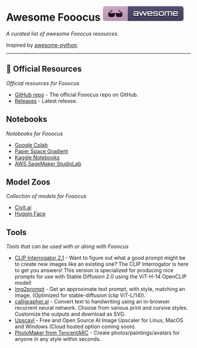 # Awesome Fooocus ![image](images/badge.svg)
_A curated list of awesome Fooocus resources._

Inspired by [awesome-python](https://awesome-python.com/).

___

## 📜 Official Resources
_Official resources for Fooocus_

- [GitHub repo](https://github.com/lllyasviel/Fooocus) - The official Fooocus repo on GitHub.
- [Releases](https://github.com/lllyasviel/Fooocus/releases) - Latest release.

## Notebooks
_Notebooks for Fooocus_

- [Google Colab](https://colab.research.google.com/)
- [Paper Space Gradient](https://docs.paperspace.com/gradient/)
- [Kaggle Notebooks](https://www.kaggle.com/docs/notebooks)
- [AWS SageMaker StudioLab](https://studiolab.sagemaker.aws/)

## Model Zoos
_Collection of models for Fooocus_

- [Civit.ai](https://civitai.com/)
- [Huggin Face](https://huggingface.co/models)

## Tools
_Tools that can be used with or along with Fooocus_

- [CLIP Interrogator 2.1](https://huggingface.co/spaces/fffiloni/CLIP-Interrogator-2) - Want to figure out what a good prompt might be to create new images like an existing one? The CLIP Interrogator is here to get you answers! This version is specialized for producing nice prompts for use with Stable Diffusion 2.0 using the ViT-H-14 OpenCLIP model!
- [img2prompt](https://replicate.com/methexis-inc/img2prompt) - Get an approximate text prompt, with style, matching an image. (Optimized for stable-diffusion (clip ViT-L/14)).
- [calligrapher.ai](https://www.calligrapher.ai/) - Convert text to handwriting using an in-browser recurrent neural network. Choose from various print and cursive styles. Customize the outputs and download as SVG.
- [Upscayl](https://www.upscayl.org/) - Free and Open Source AI Image Upscaler for Linux, MacOS and Windows (Cloud hosted option coming soon).
- [PhotoMaker from TencentARC](https://photo-maker.github.io/) - Create photos/paintings/avatars for anyone in any style within seconds.
